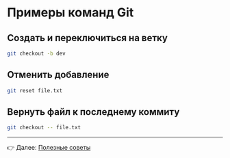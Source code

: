 # Примеры команд Git

## Создать и переключиться на ветку
```bash
git checkout -b dev
```

## Отменить добавление
```bash
git reset file.txt
```

## Вернуть файл к последнему коммиту
```bash
git checkout -- file.txt
```

---

👉 Далее: [Полезные советы](tips.md)
